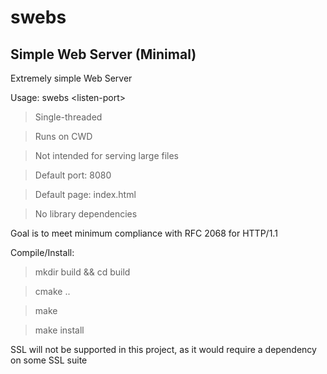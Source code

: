 # swebs
## Simple Web Server (Minimal)

Extremely simple Web Server

Usage: swebs \<listen-port>

> Single-threaded

> Runs on CWD

> Not intended for serving large files

> Default port: 8080

> Default page: index.html

> No library dependencies

Goal is to meet minimum compliance with RFC 2068 for HTTP/1.1

Compile/Install:

> mkdir build && cd build

> cmake ..

> make

> make install

SSL will not be supported in this project, as it would require a dependency on some SSL suite
